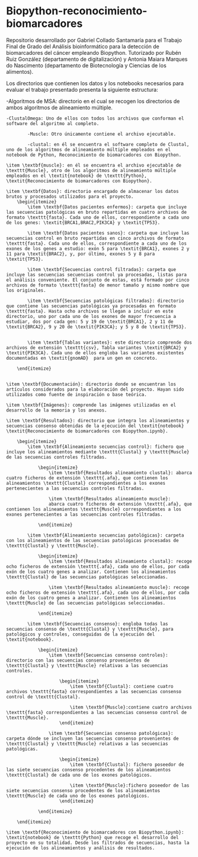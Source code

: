 # Biopython-reconocimiento-biomarcadores

Repositorio desarrollado por Gabriel Collado Santamaría para el Trabajo Final de Grado del Análisis bioinformático para la detección de biomarcadores del cáncer empleando Biopython. 
Tutorizado por Rubén Ruiz González (departamento de digitalización) y Antonia Maiara Marques do Nascimento (departamento de Biotecnología y Ciencias de los alimentos).

Los directorios que contienen los datos y los notebooks necesarios para evaluar el trabajo presentado presenta la siguiente estructura:

-Algoritmos de MSA: directorio en el cual se recogen los directorios de ambos algoritmos de alineamiento múltiple. 

    -ClustalOmega: Uno de ellos con todos los archivos que conforman el software del algoritmo al completo.
      
            -Muscle: Otro únicamente contiene el archivo ejecutable.
    
            -clustal: en él se encuentra el software completo de Clustal, uno de los algoritmos de alineamiento múltiple empleados en el notebook de Python, Reconocimiento de biomarcadores con Biopython. 
    
    \item \textbf{muscle}: en él se encuentra el archivo ejecutable de \texttt{Muscle}, otro de los algoritmos de alineamiento múltiple empleados en el \textit{notebook} de \texttt{Python}, \textit{Reconocimiento de biomarcadores con Biopython}.
    
    \item \textbf{Datos}: directorio encargado de almacenar los datos brutos y procesados utilizados para el proyecto.
        \begin{itemize}
            \item \textbf{Datos pacientes enfermos}: carpeta que incluye las secuencias patológicas en bruto repartidas en cuatro archivos de formato \texttt{fasta}. Cada uno de ellos, correspondiente a cada uno de los genes: \textit{BRCA1,BRAC2,PIK3CA} y \textit{TP53}.
            
            \item \textbf{Datos pacientes sanos}: carpeta que incluye las secuencias control en bruto repartidas en cinco archivos de formato \texttt{fasta}. Cada uno de ellos, correspondiente a cada uno de los exones de los genes a estudio: exón 5 para \textit{BRCA1}, exones 2 y 11 para \textit{BRAC2}, y, por último, exones 5 y 8 para \textit{TP53}.
            
            \item \textbf{Secuencias control filtradas}: carpeta que incluye las secuencias secuencias control ya procesadas, listas para el análisis conveniente. El conjunto de estas, está formado por cinco archivos de formato \texttt{fasta} de menor tamaño y mismo nombre que los originales.
            
            \item \textbf{Secuencias patológicas filtradas}: directorio que contiene las secuencias patológicas ya procesadas en formato \texttt{fasta}. Hasta ocho archivos se llegan a incluir en este directorio, uno por cada uno de los exones de mayor frecuencia a estudiar, dos por cada gen: 5 y 19 de \textit{BRCA1}, 2 y 11 de \textit{BRCA2}, 9 y 20 de \textit{PIK3CA}; y 5 y 8 de \textit{TP53}.

            
            \item \textbf{Tablas variantes}: este directorio comprende dos archivos de extensión \texttt{csv}, Tabla variantes \textit{BRCA2} y \textit{PIK3CA}. Cada uno de ellos engloba las variantes existentes documentadas en \textit{gnomAD}  para un gen en concreto.
            
        \end{itemize}
    
    
    \item \textbf{Documentación}: directorio donde se encuentran los artículos considerados para la elaboración del proyecto. Hayan sido utilizados como fuente de inspiración o base teórica.
    
    \item \textbf{Imágenes}: comprende las imágenes utilizadas en el desarrollo de la memoria y los anexos.
    
    \item \textbf{Resultados}: directorio que integra los alineamientos y secuencias consenso obtenidas de la ejecución del \textit{notebook} \textit{Reconocimiento de biomarcadores con Biopython.ipynb}.
    
        \begin{itemize}
            \item \textbf{Alineamiento secuencias control}: fichero que incluye los alineamientos mediante \texttt{Clustal} y \texttt{Muscle} de las secuencias controles filtradas.
            
                \begin{itemize}
                    \item \textbf{Resultados alineamiento clustal}: abarca cuatro ficheros de extensión \texttt{.afa}, que contienen los alineamientos \texttt{Clustal} correspondientes a los exones pertenecientes a las secuencias controles filtradas.
                    
                    \item \textbf{Resultados alineamiento muscle}:
                    abarca cuatro ficheros de extensión \texttt{.afa}, que contienen los alineamientos \texttt{Muscle} correspondientes a los exones pertenecientes a las secuencias controles filtradas.
                    
                \end{itemize}
                
            \item \textbf{Alineamiento secuencias patológicas}: carpeta con los alineamientos de las secuencias patológicas procesadas de \texttt{Clustal} y \texttt{Muscle}.
            
                \begin{itemize}
                    \item \textbf{Resultados alineamiento clustal}: recoge ocho ficheros de extensión \texttt{.afa}, cada uno de ellos, por cada exón de los cuatro genes a analizar. Contienen los alineamientos \texttt{Clustal} de las secuencias patológicas seleccionadas.
                    
                    \item \textbf{Resultados alineamiento muscle}: recoge ocho ficheros de extensión \texttt{.afa}, cada uno de ellos, por cada exón de los cuatro genes a analizar. Contienen los alineamientos \texttt{Muscle} de las secuencias patológicas seleccionadas.
                    
                \end{itemize}
                
            \item \textbf{Secuencias consenso}: engloba todas las secuencias consenso de \texttt{Clustal} y \texttt{Muscle}, para patológicos y controles, conseguidas de la ejecución del \textit{notebook}.
            
                \begin{itemize}
                    \item \textbf{Secuencias consenso controles}: directorio con las secuencias consenso provenientes de \texttt{Clustal} y \texttt{Muscle} relativas a las secuencias controles.
                    
                        \begin{itemize}
                            \item \textbf{Clustal}: contiene cuatro archivos \texttt{fasta} correspondientes a las secuencias consenso control de \texttt{Clustal}.
                            
                            \item \textbf{Muscle}:contiene cuatro archivos \texttt{fasta} correspondientes a las secuencias consenso control de \texttt{Muscle}.
                        \end{itemize}
                        
                    \item \textbf{Secuencias consenso patológicas}: carpeta dónde se incluyen las secuencias consenso provenientes de \texttt{Clustal} y \texttt{Muscle} relativas a las secuencias patológicas.
                    
                        \begin{itemize}
                            \item \textbf{Clustal}: fichero poseedor de las siete secuencias consenso procedentes de los alineamientos \texttt{Clustal} de cada uno de los exones patológicos.
                            
                            \item \textbf{Muscle}:fichero poseedor de las siete secuencias consenso procedentes de los alineamientos \texttt{Muscle} de cada uno de los exones patológicos.
                        \end{itemize}
                        
                \end{itemize}
                
        \end{itemize}
    
    \item \textbf{Reconocimiento de biomarcadores con Biopython.ipynb}: \textit{notebook} de \texttt{Python} que recoge el desarrollo del proyecto en su totalidad. Desde los filtrados de secuencias, hasta la ejecución de los alineamientos y análisis de resultados.
